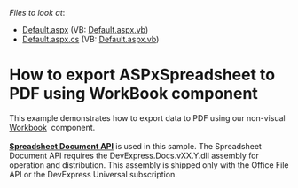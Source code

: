 <!-- default file list -->
*Files to look at*:

* [Default.aspx](./CS/Default.aspx) (VB: [Default.aspx.vb](./VB/Default.aspx.vb))
* [Default.aspx.cs](./CS/Default.aspx.cs) (VB: [Default.aspx.vb](./VB/Default.aspx.vb))
<!-- default file list end -->
# How to export ASPxSpreadsheet to PDF using WorkBook component


This example demonstrates how to export data to PDF using our non-visual <a href="https://documentation.devexpress.com/#DocumentServer/CustomDocument14921">Workbook</a>  component.<br><br><strong><a href="https://documentation.devexpress.com/#DocumentServer/CustomDocument14912">Spreadsheet Document API</a></strong> is used in this sample. The Spreadsheet Document API requires the DevExpress.Docs.vXX.Y.dll assembly for operation and distribution. This assembly is shipped only with the Office File API or the DevExpress Universal subscription.

<br/>


